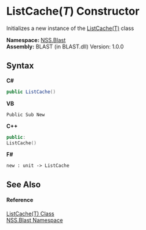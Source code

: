 # ListCache(*T*) Constructor 
 

Initializes a new instance of the <a href="587c1a88-05a4-749f-ce27-544d4cef91e6">ListCache(T)</a> class

**Namespace:**&nbsp;<a href="88b55311-4a89-0894-e27a-e157e443c7f7">NSS.Blast</a><br />**Assembly:**&nbsp;BLAST (in BLAST.dll) Version: 1.0.0

## Syntax

**C#**<br />
``` C#
public ListCache()
```

**VB**<br />
``` VB
Public Sub New
```

**C++**<br />
``` C++
public:
ListCache()
```

**F#**<br />
``` F#
new : unit -> ListCache
```


## See Also


#### Reference
<a href="587c1a88-05a4-749f-ce27-544d4cef91e6">ListCache(T) Class</a><br /><a href="88b55311-4a89-0894-e27a-e157e443c7f7">NSS.Blast Namespace</a><br />